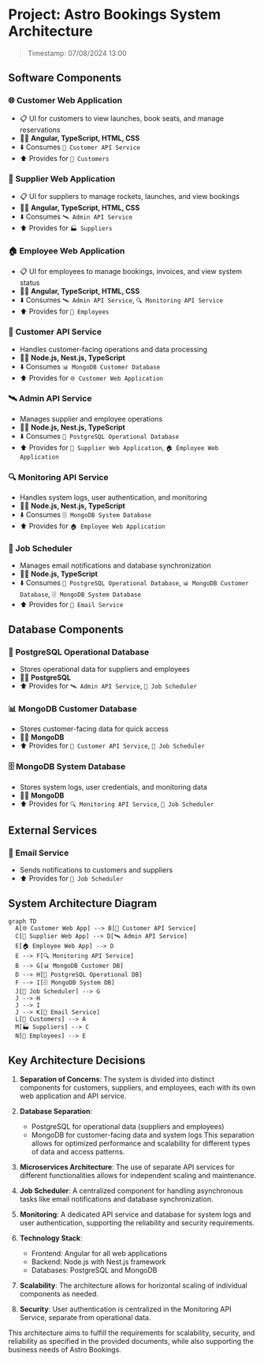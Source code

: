 # Project: Astro Bookings System Architecture

> Timestamp: 07/08/2024 13:00

## Software Components

### 🌐 Customer Web Application

- 📋 UI for customers to view launches, book seats, and manage reservations
- 🧑‍💻 **Angular, TypeScript, HTML, CSS**
- ⬇️ Consumes `🚀 Customer API Service`
- ⬆️ Provides for `👤 Customers`

### 🏢 Supplier Web Application

- 📋 UI for suppliers to manage rockets, launches, and view bookings
- 🧑‍💻 **Angular, TypeScript, HTML, CSS**
- ⬇️ Consumes `🛰️ Admin API Service`
- ⬆️ Provides for `🏭 Suppliers`

### 🏠 Employee Web Application

- 📋 UI for employees to manage bookings, invoices, and view system status
- 🧑‍💻 **Angular, TypeScript, HTML, CSS**
- ⬇️ Consumes `🛰️ Admin API Service`, `🔍 Monitoring API Service`
- ⬆️ Provides for `👷 Employees`

### 🚀 Customer API Service

- Handles customer-facing operations and data processing
- 🧑‍💻 **Node.js, Nest.js, TypeScript**
- ⬇️ Consumes `📊 MongoDB Customer Database`
- ⬆️ Provides for `🌐 Customer Web Application`

### 🛰️ Admin API Service

- Manages supplier and employee operations
- 🧑‍💻 **Node.js, Nest.js, TypeScript**
- ⬇️ Consumes `📇 PostgreSQL Operational Database`
- ⬆️ Provides for `🏢 Supplier Web Application`, `🏠 Employee Web Application`

### 🔍 Monitoring API Service

- Handles system logs, user authentication, and monitoring
- 🧑‍💻 **Node.js, Nest.js, TypeScript**
- ⬇️ Consumes `🗄️ MongoDB System Database`
- ⬆️ Provides for `🏠 Employee Web Application`

### 📅 Job Scheduler

- Manages email notifications and database synchronization
- 🧑‍💻 **Node.js, TypeScript**
- ⬇️ Consumes `📇 PostgreSQL Operational Database`, `📊 MongoDB Customer Database`, `🗄️ MongoDB System Database`
- ⬆️ Provides for `📧 Email Service`

## Database Components

### 📇 PostgreSQL Operational Database

- Stores operational data for suppliers and employees
- 🧑‍💻 **PostgreSQL**
- ⬆️ Provides for `🛰️ Admin API Service`, `📅 Job Scheduler`

### 📊 MongoDB Customer Database

- Stores customer-facing data for quick access
- 🧑‍💻 **MongoDB**
- ⬆️ Provides for `🚀 Customer API Service`, `📅 Job Scheduler`

### 🗄️ MongoDB System Database

- Stores system logs, user credentials, and monitoring data
- 🧑‍💻 **MongoDB**
- ⬆️ Provides for `🔍 Monitoring API Service`, `📅 Job Scheduler`

## External Services

### 📧 Email Service

- Sends notifications to customers and suppliers
- ⬆️ Provides for `📅 Job Scheduler`

## System Architecture Diagram

```mermaid
graph TD
  A[🌐 Customer Web App] --> B[🚀 Customer API Service]
  C[🏢 Supplier Web App] --> D[🛰️ Admin API Service]
  E[🏠 Employee Web App] --> D
  E --> F[🔍 Monitoring API Service]
  B --> G[📊 MongoDB Customer DB]
  D --> H[📇 PostgreSQL Operational DB]
  F --> I[🗄️ MongoDB System DB]
  J[📅 Job Scheduler] --> G
  J --> H
  J --> I
  J --> K[📧 Email Service]
  L[👤 Customers] --> A
  M[🏭 Suppliers] --> C
  N[👷 Employees] --> E
```

## Key Architecture Decisions

1. **Separation of Concerns**: The system is divided into distinct components for customers, suppliers, and employees, each with its own web application and API service.

2. **Database Separation**:

   - PostgreSQL for operational data (suppliers and employees)
   - MongoDB for customer-facing data and system logs
     This separation allows for optimized performance and scalability for different types of data and access patterns.

3. **Microservices Architecture**: The use of separate API services for different functionalities allows for independent scaling and maintenance.

4. **Job Scheduler**: A centralized component for handling asynchronous tasks like email notifications and database synchronization.

5. **Monitoring**: A dedicated API service and database for system logs and user authentication, supporting the reliability and security requirements.

6. **Technology Stack**:

   - Frontend: Angular for all web applications
   - Backend: Node.js with Nest.js framework
   - Databases: PostgreSQL and MongoDB

7. **Scalability**: The architecture allows for horizontal scaling of individual components as needed.

8. **Security**: User authentication is centralized in the Monitoring API Service, separate from operational data.

This architecture aims to fulfill the requirements for scalability, security, and reliability as specified in the provided documents, while also supporting the business needs of Astro Bookings.
